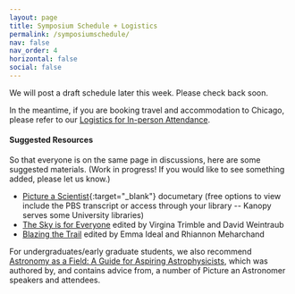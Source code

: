 ```yaml
---
layout: page
title: Symposium Schedule + Logistics
permalink: /symposiumschedule/
nav: false
nav_order: 4
horizontal: false
social: false
---
```


We will post a draft schedule later this week. Please check back soon. 

In the meantime, if you are booking travel and accommodation to Chicago, please refer to our [Logistics for In-person Attendance](https://pictureanastronomer.github.io/registration).


#### Suggested Resources
So that everyone is on the same page in discussions, here are some suggested materials. (Work in progress! If you would like to see something added, please let us know.)

- [Picture a Scientist](https://www.pbs.org/wgbh/nova/video/picture-a-scientist/){:target="_blank"} documetary (free options to view include the PBS transcript or access through your library -- Kanopy serves some University libraries)
- [The Sky is for Everyone](https://press.princeton.edu/books/hardcover/9780691207100/the-sky-is-for-everyone?srsltid=AfmBOoqP1H9EcVnvSNwZ9MasOuizZFxhmYP9iRuxSGpypHEf9LBKltkP) edited by Virgina Trimble and David Weintraub
- [Blazing the Trail](https://www.amazon.com/Blazing-Trail-Essays-Leading-Science/dp/1482709430/ref=cm_cr_arp_d_product_top?ie=UTF8) edited by Emma Ideal and Rhiannon Meharchand

For undergraduates/early graduate students, we also recommend [Astronomy as a Field: A Guide for Aspiring Astrophysicists](https:/arxiv.org//abs/2312.04041), which was authored by, and contains advice from, a number of Picture an Astronomer speakers and attendees.
